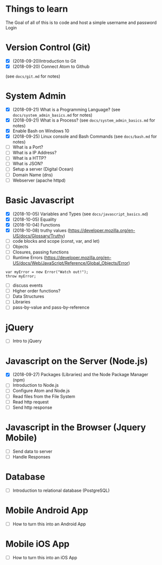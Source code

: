 # Things to learn

The Goal of all of this is to code and host a simple username and password Login

# Version Control (Git)

- [x] (2018-09-20)Introduction to Git
- [x] (2018-09-20) Connect Atom to Github

(see `docs/git.md` for notes)

# System Admin

- [x] (2018-09-21) What is a Programming Language? (see `docs/system_admin_basics.md` for notes)
- [x] (2018-09-21) What is a Process? (see `docs/system_admin_basics.md` for notes)
- [x] Enable Bash on Windows 10
- [x] (2018-09-25) Linux console and Bash Commands (see `docs/bash.md` for notes)
- [ ] What is a Port?
- [ ] What is a IP Address?
- [ ] What is a HTTP?
- [ ] What is JSON?
- [ ] Setup a server (Digital Ocean)
- [ ] Domain Name (dns)
- [ ] Webserver (apache httpd)

# Basic Javascript

- [x] (2018-10-05) Variables and Types (see `docs/javascript_basics.md`)
- [x] (2018-10-05) Equality
- [x] (2018-10-04) Functions
- [x] (2018-10-08) truthy values (https://developer.mozilla.org/en-US/docs/Glossary/Truthy)
- [ ] code blocks and scope (const, var, and let)
- [ ] Objects
- [ ] Closures, passing functions
- [ ] Runtime Errors (https://developer.mozilla.org/en-US/docs/Web/JavaScript/Reference/Global_Objects/Error)
```
var myError = new Error("Watch out!");
throw myError;
```
- [ ] discuss events
- [ ] Higher order functions?
- [ ] Data Structures
- [ ] Libraries
- [ ] pass-by-value and pass-by-reference

# jQuery

- [ ] Intro to jQuery

# Javascript on the Server (Node.js)

- [x] (2018-09-27) Packages (Libraries) and the Node Package Manager (npm)
- [ ] Introduction to Node.js
- [ ] Configure Atom and Node.js
- [ ] Read files from the File System
- [ ] Read http request
- [ ] Send http response

# Javascript in the Browser (Jquery Mobile)

- [ ] Send data to server
- [ ] Handle Responses

# Database

- [ ] Introduction to relational database (PostgreSQL)

# Mobile Android App

- [ ] How to turn this into an Android App

# Mobile iOS App

- [ ] How to turn this into an iOS App
